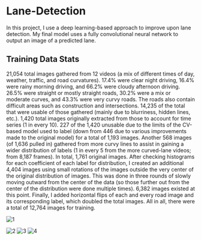 # Lane-Detection
In this project, I use a deep learning-based approach to improve upon lane detection. My final model uses a fully convolutional neural network to output an image of a predicted lane.

## Training Data Stats
21,054 total images gathered from 12 videos (a mix of different times of day, weather, traffic, and road curvatures). 
17.4% were clear night driving, 16.4% were rainy morning driving, and 66.2% were cloudy afternoon driving. 
26.5% were straight or mostly straight roads, 30.2% were a mix or moderate curves, and 43.3% were very curvy roads. 
The roads also contain difficult areas such as construction and intersections. 
14,235 of the total that were usable of those gathered (mainly due to blurriness, hidden lines, etc.). 
1,420 total images originally extracted from those to account for time series (1 in every 10). 
227 of the 1,420 unusable due to the limits of the CV-based model used to label (down from 446 due to various improvements made to the original model) for a total of 1,193 images. 
Another 568 images (of 1,636 pulled in) gathered from more curvy lines to assist in gaining a wider distribution of labels (1 in every 5 from the more curved-lane videos; from 8,187 frames). 
In total, 1,761 original images. 
After checking histograms for each coefficient of each label for distribution, I created an additional 4,404 images using small rotations of the images outside the very center of the original distribution of images. This was done in three rounds of slowly moving outward from the center of the data (so those further out from the center of the distribution were done multiple times). 6,382 images existed at this point.
Finally, I added horizontal flips of each and every road image and its corresponding label, which doubled the total images. All in all, there were a total of 12,764 images for training. 

![1](https://user-images.githubusercontent.com/34485564/159104013-90daf40b-eef5-4841-9d49-2424900c3270.jpeg)

![2](https://user-images.githubusercontent.com/34485564/159104017-ca4b9d38-53d5-4729-bf5c-4f1b6e6717a1.jpeg)
![3](https://user-images.githubusercontent.com/34485564/159104020-dc9cb7d3-3ba9-4d45-8c49-9d5de99a7d61.jpeg)
![4](https://user-images.githubusercontent.com/34485564/159104024-e07a22bb-2c95-44b9-8159-dcf42125bf2c.jpeg)

